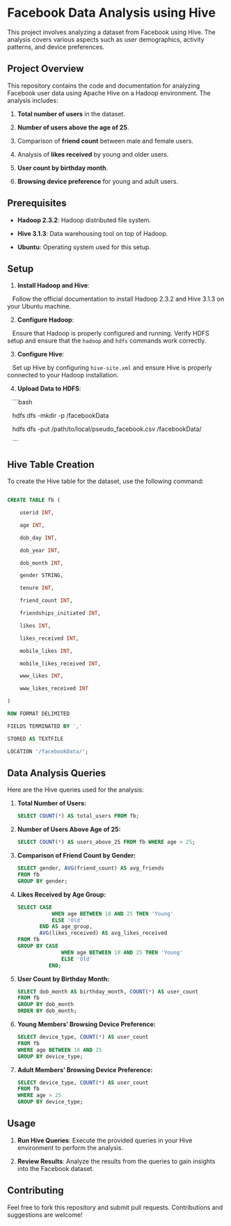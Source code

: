 # Facebook Data Analysis using Hive



This project involves analyzing a dataset from Facebook using Hive. The analysis covers various aspects such as user demographics, activity patterns, and device preferences.



## Project Overview



This repository contains the code and documentation for analyzing Facebook user data using Apache Hive on a Hadoop environment. The analysis includes:



1. **Total number of users** in the dataset.

2. **Number of users above the age of 25**.

3. Comparison of **friend count** between male and female users.

4. Analysis of **likes received** by young and older users.

5. **User count by birthday month**.

6. **Browsing device preference** for young and adult users.



## Prerequisites



- **Hadoop 2.3.2**: Hadoop distributed file system.

- **Hive 3.1.3**: Data warehousing tool on top of Hadoop.

- **Ubuntu**: Operating system used for this setup.



## Setup



1. **Install Hadoop and Hive**:

   Follow the official documentation to install Hadoop 2.3.2 and Hive 3.1.3 on your Ubuntu machine.



2. **Configure Hadoop**:

   Ensure that Hadoop is properly configured and running. Verify HDFS setup and ensure that the `hadoop` and `hdfs` commands work correctly.



3. **Configure Hive**:

   Set up Hive by configuring `hive-site.xml` and ensure Hive is properly connected to your Hadoop installation.



4. **Upload Data to HDFS**:

   ```bash

   hdfs dfs -mkdir -p /facebookData

   hdfs dfs -put /path/to/local/pseudo_facebook.csv /facebookData/

   ```



## Hive Table Creation



To create the Hive table for the dataset, use the following command:



```sql

CREATE TABLE fb (

    userid INT,

    age INT,

    dob_day INT,

    dob_year INT,

    dob_month INT,

    gender STRING,

    tenure INT,

    friend_count INT,

    friendships_initiated INT,

    likes INT,

    likes_received INT,

    mobile_likes INT,

    mobile_likes_received INT,

    www_likes INT,

    www_likes_received INT

)

ROW FORMAT DELIMITED

FIELDS TERMINATED BY ','

STORED AS TEXTFILE

LOCATION '/facebookData/';

```

## Data Analysis Queries

Here are the Hive queries used for the analysis:

1. **Total Number of Users:**
   ```sql
   SELECT COUNT(*) AS total_users FROM fb;
   ```

2. **Number of Users Above Age of 25:**
   ```sql
   SELECT COUNT(*) AS users_above_25 FROM fb WHERE age > 25;
   ```

3. **Comparison of Friend Count by Gender:**
   ```sql
   SELECT gender, AVG(friend_count) AS avg_friends
   FROM fb
   GROUP BY gender;
   ```

4. **Likes Received by Age Group:**
   ```sql
   SELECT CASE
              WHEN age BETWEEN 18 AND 25 THEN 'Young'
              ELSE 'Old'
          END AS age_group,
          AVG(likes_received) AS avg_likes_received
   FROM fb
   GROUP BY CASE
                 WHEN age BETWEEN 18 AND 25 THEN 'Young'
                 ELSE 'Old'
             END;
   ```

5. **User Count by Birthday Month:**
   ```sql
   SELECT dob_month AS birthday_month, COUNT(*) AS user_count
   FROM fb
   GROUP BY dob_month
   ORDER BY dob_month;
   ```

6. **Young Members’ Browsing Device Preference:**
   ```sql
   SELECT device_type, COUNT(*) AS user_count
   FROM fb
   WHERE age BETWEEN 18 AND 25
   GROUP BY device_type;
   ```

7. **Adult Members’ Browsing Device Preference:**
   ```sql
   SELECT device_type, COUNT(*) AS user_count
   FROM fb
   WHERE age > 25
   GROUP BY device_type;
   ```
   
## Usage

1. **Run Hive Queries**: Execute the provided queries in your Hive environment to perform the analysis.

2. **Review Results**: Analyze the results from the queries to gain insights into the Facebook dataset.



## Contributing



Feel free to fork this repository and submit pull requests. Contributions and suggestions are welcome!



